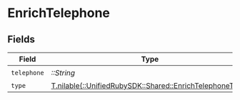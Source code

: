 # EnrichTelephone


## Fields

| Field                                                                                                  | Type                                                                                                   | Required                                                                                               | Description                                                                                            |
| ------------------------------------------------------------------------------------------------------ | ------------------------------------------------------------------------------------------------------ | ------------------------------------------------------------------------------------------------------ | ------------------------------------------------------------------------------------------------------ |
| `telephone`                                                                                            | *::String*                                                                                             | :heavy_check_mark:                                                                                     | N/A                                                                                                    |
| `type`                                                                                                 | [T.nilable(::UnifiedRubySDK::Shared::EnrichTelephoneType)](../../models/shared/enrichtelephonetype.md) | :heavy_minus_sign:                                                                                     | N/A                                                                                                    |